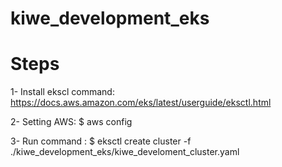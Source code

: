 # kiwe_development_eks
# Steps

1- Install ekscl command:
https://docs.aws.amazon.com/eks/latest/userguide/eksctl.html

2- Setting AWS:
$ aws config

3- Run command :
$ eksctl create cluster -f ./kiwe_development_eks/kiwe_develoment_cluster.yaml
